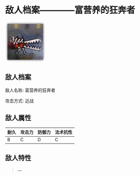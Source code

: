 # 敌人档案————富营养的狂奔者

![富营养的狂奔者](./eneIcons/富营养的狂奔者.png)

## 敌人档案

敌人名称: 富营养的狂奔者

攻击方式: 近战

## 敌人属性

| 耐久      | 攻击力  | 防御力 | 法术抗性 |
|---------|------|-----|------|
| B | C | D | C |

## 敌人特性
> —

